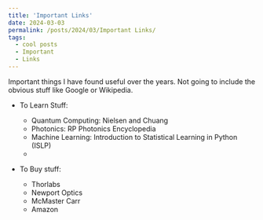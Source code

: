 ```yaml
---
title: 'Important Links'
date: 2024-03-03
permalink: /posts/2024/03/Important Links/
tags:
  - cool posts
  - Important
  - Links
---
```


Important things I have found useful over the years. Not going to include the obvious stuff like Google or Wikipedia. 

* To Learn Stuff:
  * Quantum Computing: Nielsen and Chuang
  * Photonics: RP Photonics Encyclopedia
  * Machine Learning: Introduction to Statistical Learning in Python (ISLP)
  * 

* To Buy stuff:
  * Thorlabs
  * Newport Optics
  * McMaster Carr
  * Amazon
      
